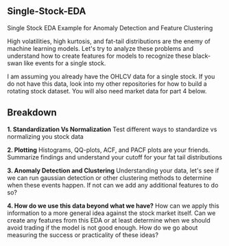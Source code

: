## Single-Stock-EDA
Single Stock EDA Example for Anomaly Detection and Feature Clustering

High volatilities, high kurtosis, and fat-tail distributions are the enemy of machine learning models. Let's try to analyze these problems and understand how to create features for models to recognize these black-swan like events for a single stock.

I am assuming you already have the OHLCV data for a single stock. If you do not have this data, look into my other repositories for how to build a rotating stock dataset. You will also need market data for part 4 below.

## Breakdown

**1. Standardization Vs Normalization**
Test different ways to standardize vs normalizing you stock data

**2. Plotting**
Histograms, QQ-plots, ACF, and PACF plots are your friends. Summarize findings and understand your cutoff for your fat tail distributions

**3. Anomaly Detection and Clustering**
Understanding your data, let's see if we can run gaussian detection or other clustering methods to determine when these events happen. If not can we add any additional features to do so?

**4. How do we use this data beyond what we have?**
How can we apply this information to a more general idea against the stock market itself. Can we create any features from this EDA or at least determine when we should avoid trading if the model is not good enough. How do we go about measuring the success or practicality of these ideas?
